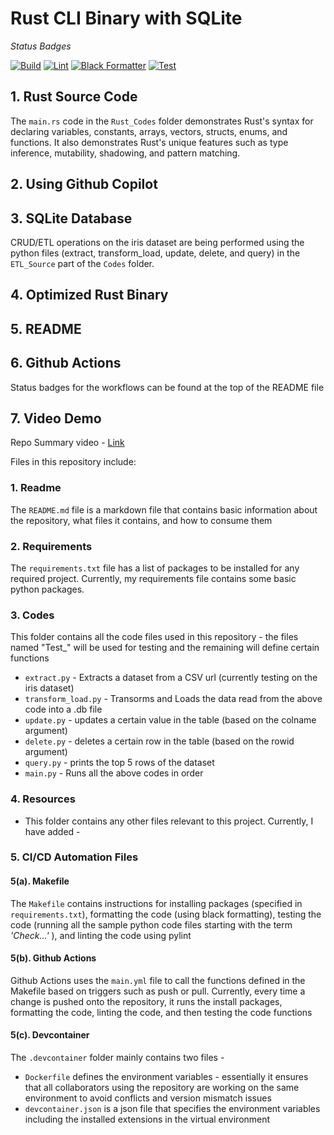 # Rust CLI Binary with SQLite 

*Status Badges*

[![Build](https://github.com/nogibjj/DukeIDS706_ds655_IndividualProject02/actions/workflows/01_Install.yml/badge.svg)](https://github.com/nogibjj/DukeIDS706_ds655_IndividualProject02/actions/workflows/01_Install.yml) [![Lint](https://github.com/nogibjj/DukeIDS706_ds655_IndividualProject02/actions/workflows/03_Lint.yml/badge.svg)](https://github.com/nogibjj/DukeIDS706_ds655_IndividualProject02/actions/workflows/03_Lint.yml) [![Black Formatter](https://github.com/nogibjj/DukeIDS706_ds655_IndividualProject02/actions/workflows/02_Format.yml/badge.svg)](https://github.com/nogibjj/DukeIDS706_ds655_IndividualProject02/actions/workflows/02_Format.yml) [![Test](https://github.com/nogibjj/DukeIDS706_ds655_IndividualProject02/actions/workflows/04_Test.yml/badge.svg)](https://github.com/nogibjj/DukeIDS706_ds655_IndividualProject02/actions/workflows/04_Test.yml)


## 1. Rust Source Code
The `main.rs` code in the `Rust_Codes` folder demonstrates Rust's syntax for declaring variables, constants, arrays, vectors, structs, enums, and functions. It also demonstrates Rust's unique features such as type inference, mutability, shadowing, and pattern matching.

## 2. Using Github Copilot
## 3. SQLite Database 
CRUD/ETL operations on the iris dataset are being performed using the python files (extract, transform_load, update, delete, and query) in the `ETL_Source` part of the `Codes` folder.  
## 4. Optimized Rust Binary
## 5. README
## 6. Github Actions
Status badges for the workflows can be found at the top of the README file
## 7. Video Demo
Repo Summary video - [Link]()







Files in this repository include:


### 1. Readme
  The `README.md` file is a markdown file that contains basic information about the repository, what files it contains, and how to consume them


### 2. Requirements
  The `requirements.txt` file has a list of packages to be installed for any required project. Currently, my requirements file contains some basic python packages.


### 3. Codes
  This folder contains all the code files used in this repository - the files named "Test_" will be used for testing and the remaining will define certain functions
  * `extract.py` - Extracts a dataset from a CSV url (currently testing on the iris dataset)
  * `transform_load.py` - Transorms and Loads the data read from the above code into a .db file
  * `update.py` - updates a certain value in the table (based on the colname argument)
  * `delete.py` - deletes a certain row in the table (based on the rowid argument)
  * `query.py` - prints the top 5 rows of the dataset
  * `main.py` - Runs all the above codes in order


### 4. Resources
  -  This folder contains any other files relevant to this project. Currently, I have added -


### 5. CI/CD Automation Files


  #### 5(a). Makefile
  The `Makefile` contains instructions for installing packages (specified in `requirements.txt`), formatting the code (using black formatting), testing the code (running all the sample python code files starting with the term *'Check...'* ), and linting the code using pylint


  #### 5(b). Github Actions
  Github Actions uses the `main.yml` file to call the functions defined in the Makefile based on triggers such as push or pull. Currently, every time a change is pushed onto the repository, it runs the install packages, formatting the code, linting the code, and then testing the code functions


  #### 5(c). Devcontainer
  
  The `.devcontainer` folder mainly contains two files - 
  * `Dockerfile` defines the environment variables - essentially it ensures that all collaborators using the repository are working on the same environment to avoid conflicts and version mismatch issues
  * `devcontainer.json` is a json file that specifies the environment variables including the installed extensions in the virtual environment
